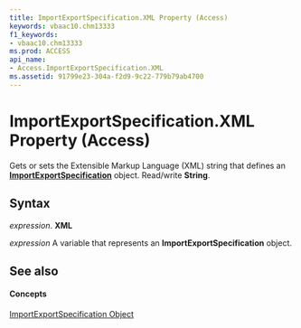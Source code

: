 ```yaml
---
title: ImportExportSpecification.XML Property (Access)
keywords: vbaac10.chm13333
f1_keywords:
- vbaac10.chm13333
ms.prod: ACCESS
api_name:
- Access.ImportExportSpecification.XML
ms.assetid: 91799e23-304a-f2d9-9c22-779b79ab4700
---
```



# ImportExportSpecification.XML Property (Access)

Gets or sets the Extensible Markup Language (XML) string that defines an  **[ImportExportSpecification](importexportspecification-object-access.md)** object. Read/write **String**.


## Syntax

 _expression_. **XML**

 _expression_ A variable that represents an **ImportExportSpecification** object.


## See also


#### Concepts


[ImportExportSpecification Object](importexportspecification-object-access.md)

